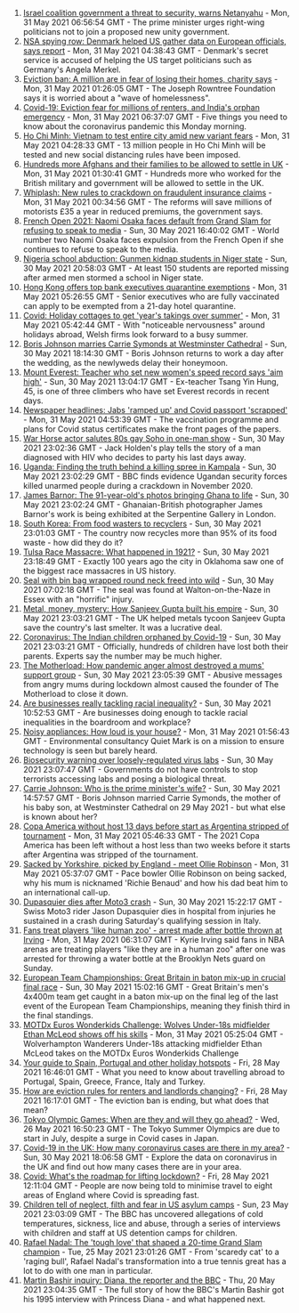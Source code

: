 1. [Israel coalition government a threat to security, warns Netanyahu](https://www.bbc.co.uk/news/world-middle-east-57302814) - Mon, 31 May 2021 06:56:54 GMT - The prime minister urges right-wing politicians not to join a proposed new unity government.
2. [NSA spying row: Denmark helped US gather data on European officials, says report](https://www.bbc.co.uk/news/world-europe-57302806) - Mon, 31 May 2021 04:38:43 GMT - Denmark's secret service is accused of helping the US target politicians such as Germany's Angela Merkel.
3. [Eviction ban: A million are in fear of losing their homes, charity says](https://www.bbc.co.uk/news/education-57262181) - Mon, 31 May 2021 01:26:05 GMT - The Joseph Rowntree Foundation says it is worried about a "wave of homelessness".
4. [Covid-19: Eviction fear for millions of renters, and India's orphan emergency](https://www.bbc.co.uk/news/uk-57303396) - Mon, 31 May 2021 06:37:07 GMT - Five things you need to know about the coronavirus pandemic this Monday morning.
5. [Ho Chi Minh: Vietnam to test entire city amid new variant fears](https://www.bbc.co.uk/news/world-asia-57303306) - Mon, 31 May 2021 04:28:33 GMT - 13 million people in Ho Chi Minh will be tested and new social distancing rules have been imposed.
6. [Hundreds more Afghans and their families to be allowed to settle in UK](https://www.bbc.co.uk/news/uk-57301065) - Mon, 31 May 2021 01:30:41 GMT - Hundreds more who worked for the British military and government will be allowed to settle in the UK.
7. [Whiplash: New rules to crackdown on fraudulent insurance claims](https://www.bbc.co.uk/news/business-57302790) - Mon, 31 May 2021 00:34:56 GMT - The reforms will save millions of motorists £35 a year in reduced premiums, the government says.
8. [French Open 2021: Naomi Osaka faces default from Grand Slam for refusing to speak to media](https://www.bbc.co.uk/sport/tennis/57301475) - Sun, 30 May 2021 16:40:02 GMT - World number two Naomi Osaka faces expulsion from the French Open if she continues to refuse to speak to the media.
9. [Nigeria school abduction: Gunmen kidnap students in Niger state](https://www.bbc.co.uk/news/world-africa-57300643) - Sun, 30 May 2021 20:58:03 GMT - At least 150 students are reported missing after armed men stormed a school in Niger state.
10. [Hong Kong offers top bank executives quarantine exemptions](https://www.bbc.co.uk/news/business-57303416) - Mon, 31 May 2021 05:26:55 GMT - Senior executives who are fully vaccinated can apply to be exempted from a 21-day hotel quarantine.
11. [Covid: Holiday cottages to get 'year's takings over summer'](https://www.bbc.co.uk/news/uk-wales-57185065) - Mon, 31 May 2021 05:42:44 GMT - With "noticeable nervousness" around holidays abroad, Welsh firms look forward to a busy summer.
12. [Boris Johnson marries Carrie Symonds at Westminster Cathedral](https://www.bbc.co.uk/news/uk-57296472) - Sun, 30 May 2021 18:14:30 GMT - Boris Johnson returns to work a day after the wedding, as the newlyweds delay their honeymoon.
13. [Mount Everest: Teacher who set new women's speed record says 'aim high'](https://www.bbc.co.uk/news/world-asia-57299083) - Sun, 30 May 2021 13:04:17 GMT - Ex-teacher Tsang Yin Hung, 45, is one of three climbers who have set Everest records in recent days.
14. [Newspaper headlines: Jabs 'ramped up' and Covid passport 'scrapped'](https://www.bbc.co.uk/news/blogs-the-papers-57302716) - Mon, 31 May 2021 04:53:39 GMT - The vaccination programme and plans for Covid status certificates make the front pages of the papers.
15. [War Horse actor salutes 80s gay Soho in one-man show](https://www.bbc.co.uk/news/entertainment-arts-57239621) - Sun, 30 May 2021 23:02:36 GMT - Jack Holden's play tells the story of a man diagnosed with HIV who decides to party his last days away.
16. [Uganda: Finding the truth behind a killing spree in Kampala](https://www.bbc.co.uk/news/world-africa-57286419) - Sun, 30 May 2021 23:02:29 GMT - BBC finds evidence Ugandan security forces killed unarmed people during a crackdown in November 2020.
17. [James Barnor: The 91-year-old's photos bringing Ghana to life](https://www.bbc.co.uk/news/entertainment-arts-57286417) - Sun, 30 May 2021 23:02:24 GMT - Ghanaian-British photographer James Barnor's work is being exhibited at the Serpentine Gallery in London.
18. [South Korea: From food wasters to recyclers](https://www.bbc.co.uk/news/world-asia-57278292) - Sun, 30 May 2021 23:01:03 GMT - The country now recycles more than 95% of its food waste - how did they do it?
19. [Tulsa Race Massacre: What happened in 1921?](https://www.bbc.co.uk/news/newsbeat-53108682) - Sun, 30 May 2021 23:18:49 GMT - Exactly 100 years ago the city in Oklahoma saw one of the biggest race massacres in US history.
20. [Seal with bin bag wrapped round neck freed into wild](https://www.bbc.co.uk/news/uk-england-norfolk-57287575) - Sun, 30 May 2021 07:02:18 GMT - The seal was found at Walton-on-the-Naze in Essex with an "horrific" injury.
21. [Metal, money, mystery: How Sanjeev Gupta built his empire](https://www.bbc.co.uk/news/business-57176329) - Sun, 30 May 2021 23:03:21 GMT - The UK helped metals tycoon Sanjeev Gupta save the country's last smelter. It was a lucrative deal.
22. [Coronavirus: The Indian children orphaned by Covid-19](https://www.bbc.co.uk/news/world-asia-india-57264629) - Sun, 30 May 2021 23:03:21 GMT - Officially, hundreds of children have lost both their parents. Experts say the number may be much higher.
23. [The Motherload: How pandemic anger almost destroyed a mums' support group](https://www.bbc.co.uk/news/stories-57285368) - Sun, 30 May 2021 23:05:39 GMT - Abusive messages from angry mums during lockdown almost caused the founder of The Motherload to close it down.
24. [Are businesses really tackling racial inequality?](https://www.bbc.co.uk/news/business-57287362) - Sun, 30 May 2021 10:52:53 GMT - Are businesses doing enough to tackle racial inequalities in the boardroom and workplace?
25. [Noisy appliances: How loud is your house?](https://www.bbc.co.uk/news/technology-57200584) - Mon, 31 May 2021 01:56:43 GMT - Environmental consultancy Quiet Mark is on a mission to ensure technology is seen but barely heard.
26. [Biosecurity warning over loosely-regulated virus labs](https://www.bbc.co.uk/news/world-57206510) - Sun, 30 May 2021 23:07:47 GMT - Governments do not have controls to stop terrorists accessing labs and posing a biological threat.
27. [Carrie Johnson: Who is the prime minister's wife?](https://www.bbc.co.uk/news/uk-politics-49192115) - Sun, 30 May 2021 14:57:57 GMT - Boris Johnson married Carrie Symonds, the mother of his baby son, at Westminster Cathedral on 29 May 2021 - but what else is known about her?
28. [Copa America without host 13 days before start as Argentina stripped of tournament](https://www.bbc.co.uk/sport/football/57304063) - Mon, 31 May 2021 05:46:33 GMT - The 2021 Copa America has been left without a host less than two weeks before it starts after Argentina was stripped of the tournament.
29. [Sacked by Yorkshire, picked by England - meet Ollie Robinson](https://www.bbc.co.uk/sport/cricket/57228209) - Mon, 31 May 2021 05:37:07 GMT - Pace bowler Ollie Robinson on being sacked, why his mum is nicknamed 'Richie Benaud' and how his dad beat him to an international call-up.
30. [Dupasquier dies after Moto3 crash](https://www.bbc.co.uk/sport/motorsport/57299713) - Sun, 30 May 2021 15:22:17 GMT - Swiss Moto3 rider Jason Dupasquier dies in hospital from injuries he sustained in a crash during Saturday's qualifying session in Italy.
31. [Fans treat players 'like human zoo' - arrest made after bottle thrown at Irving](https://www.bbc.co.uk/sport/basketball/57302566) - Mon, 31 May 2021 06:31:07 GMT - Kyrie Irving said fans in NBA arenas are treating players "like they are in a human zoo" after one was arrested for throwing a water bottle at the Brooklyn Nets guard on Sunday.
32. [European Team Championships: Great Britain in baton mix-up in crucial final race](https://www.bbc.co.uk/sport/av/athletics/57301369) - Sun, 30 May 2021 15:02:16 GMT - Great Britain's men's 4x400m team get caught in a baton mix-up on the final leg of the last event of the European Team Championships, meaning they finish third in the final standings.
33. [MOTDx Euros Wonderkids Challenge: Wolves Under-18s midfielder Ethan McLeod shows off his skills](https://www.bbc.co.uk/sport/av/football/57300062) - Mon, 31 May 2021 05:25:04 GMT - Wolverhampton Wanderers Under-18s attacking midfielder Ethan McLeod takes on the MOTDx Euros Wonderkids Challenge
34. [Your guide to Spain, Portugal and other holiday hotspots](https://www.bbc.co.uk/news/explainers-56997931) - Fri, 28 May 2021 16:46:01 GMT - What you need to know about travelling abroad to Portugal, Spain, Greece, France, Italy and Turkey.
35. [How are eviction rules for renters and landlords changing?](https://www.bbc.co.uk/news/explainers-53860154) - Fri, 28 May 2021 16:17:01 GMT - The eviction ban is ending, but what does that mean?
36. [Tokyo Olympic Games: When are they and will they go ahead?](https://www.bbc.co.uk/news/world-asia-57240044) - Wed, 26 May 2021 16:50:23 GMT - The Tokyo Summer Olympics are due to start in July, despite a surge in Covid cases in Japan.
37. [Covid-19 in the UK: How many coronavirus cases are there in my area?](https://www.bbc.co.uk/news/uk-51768274) - Sun, 30 May 2021 18:06:58 GMT - Explore the data on coronavirus in the UK and find out how many cases there are in your area.
38. [Covid: What's the roadmap for lifting lockdown?](https://www.bbc.co.uk/news/explainers-52530518) - Fri, 28 May 2021 12:11:04 GMT - People are now being told to minimise travel to eight areas of England where Covid is spreading fast.
39. [Children tell of neglect, filth and fear in US asylum camps](https://www.bbc.co.uk/news/world-us-canada-57149721) - Sun, 23 May 2021 23:03:09 GMT - The BBC has uncovered allegations of cold temperatures, sickness, lice and abuse, through a series of interviews with children and staff at US detention camps for children.
40. [Rafael Nadal: The 'tough love' that shaped a 20-time Grand Slam champion](https://www.bbc.co.uk/sport/tennis/56090941) - Tue, 25 May 2021 23:01:26 GMT - From 'scaredy cat' to a 'raging bull', Rafael Nadal's transformation into a true tennis great has a lot to do with one man in particular.
41. [Martin Bashir inquiry: Diana, the reporter and the BBC](https://www.bbc.co.uk/news/uk-56680229) - Thu, 20 May 2021 23:04:35 GMT - The full story of how the BBC's Martin Bashir got his 1995 interview with Princess Diana - and what happened next.
